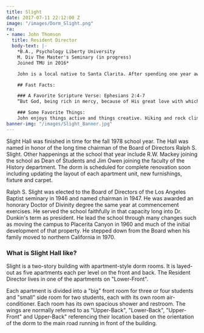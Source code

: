 ```yaml
---
title: Slight
date: 2017-07-11 22:12:00 Z
image: "/images/Dorm_Slight.png"
ra:
- name: John Thomson
  title: Resident Director
  body-text: |-
    *B.A., Psychology Liberty University
    M. Div The Master's Seminary (in progress)
    Joined TMU in 2016*

    John is a local native to Santa Clarita. After spending one year away in Oregon studying ministry he came back with passion for the church. He worked several various jobs as he completed his B.A. in Psychology online through Liberty University. Previous to TMU he worked at a local private school teaching fourth grade as he thought to pursue his M.A. in Education. Simultaneous to pursuing school to enhance his career in Education, he applied to seminary knowing that God has gifted him for ministry. He made the switch in January 2016 to begin his seminary education. In the process he heard about the potential opportunity to work as a Resident Director at TMU. He joined TMU in 2016 and is in process of his Masters of Divinity at TMS. He is excited for the opportunity to disciple the young men of Slight Hall as they walk together daily pursing a deeper love for the Lord, His Word, and His people.

    ## Fast Facts:

    ### A Favorite Scripture Verse: Ephesians 2:4-7
    “But God, being rich in mercy, because of His great love with which He loved us, even when we were dead in our transgressions made us alive together with Christ (by grace you have been saved), and raised us up with Him, and seated us with Him in the heavenly places in Christ Jesus, so that in the ages to come He might show the surpassing riches of His grace in kindness toward us in Christ Jesus.”

    ### Some Favorite Things:
    John enjoys things active and things creative. Hiking and rock climbing are two of his favorite physical activities while cooking and sketching satisfy his creative side. What he enjoys most is learning new things about Scripture, life, people, etc. A good cup of coffee and a good conversation is his favorite way to spend free time.
banner-img: "/images/Slight_Banner.jpg"
---
```


Slight Hall was finished in time for the fall 1978 school year. The Hall was named in honor of the long time chairman of the Board of Directors Ralph S. Slight. Other happenings at the school that year include R.W. Mackey joining the school as Dean of Students and Jim Owen joining the faculty of the History department. The dorm is scheduled for complete renovation soon including updating the layout of each apartment unit, new furnishings, fixture and carpet.

Ralph S. Slight was elected to the Board of Directors of the Los Angeles Baptist seminary in 1946 and named chairman in 1947. He was awarded an honorary Doctor of Divinity degree the same year at commencement exercises. He served the school faithfully in that capacity long into Dr. Dunkin's term as president. He lead the school through many changes such as moving the campus to Placerita Canyon in 1960 and much of the initial development of that property. He stepped down from the Board when his family moved to northern California in 1970.

### What is Slight Hall like?

Slight is a two-story building with apartment-style dorm rooms. It is layed-out as five apartments each per level on the front and back. The Resident Director lives in one of the apartments on "Lower-Front".

Each apartment is divided into a "big" front room for three or four students and "small" side room for two students, each with its own room air-conditioner. Each room has its own spacious shower and restroom. The wings are normally referred to as "Upper-Back", "Lower-Back", "Upper-Front" and Upper-Back" referencing their location based on the orientation of the dorm to the main road running in front of the building.